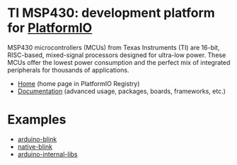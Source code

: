 
# TI MSP430: development platform for [PlatformIO](https://platformio.org)

MSP430 microcontrollers (MCUs) from Texas Instruments (TI) are 16-bit, RISC-based, mixed-signal processors designed for ultra-low power. These MCUs offer the lowest power consumption and the perfect mix of integrated peripherals for thousands of applications.

* [Home](https://platformio.org/platforms/timsp430) (home page in PlatformIO Registry)
* [Documentation](https://docs.platformio.org/page/platforms/timsp430.html) (advanced usage, packages, boards, frameworks, etc.)

# Examples

* [arduino-blink](https://github.com/platformio/platform-timsp430/tree/master/examples/arduino-blink)
* [native-blink](https://github.com/platformio/platform-timsp430/tree/master/examples/native-blink)
* [arduino-internal-libs](https://github.com/platformio/platform-timsp430/tree/master/examples/arduino-internal-libs)
